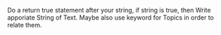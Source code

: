 Do a return true statement after your string, if string is true, then Write apporiate String of Text.
Maybe also use keyword for Topics in order to relate them.
